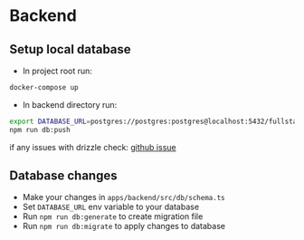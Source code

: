 # Backend

## Setup local database

- In project root run:

```bash
docker-compose up
```

- In backend directory run:

```bash
export DATABASE_URL=postgres://postgres:postgres@localhost:5432/fullstack-starter
npm run db:push
```

if any issues with drizzle check: [github issue](https://github.com/drizzle-team/drizzle-orm/issues/2699#issuecomment-2660850530)

## Database changes

- Make your changes in `apps/backend/src/db/schema.ts`
- Set `DATABASE_URL` env variable to your database
- Run `npm run db:generate` to create migration file
- Run `npm run db:migrate` to apply changes to database
